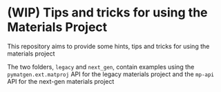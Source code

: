 # (WIP) Tips and tricks for using the Materials Project

This repository aims to provide some hints, tips and tricks for using the materials project

The two folders, `legacy` and `next_gen`, contain examples using the `pymatgen.ext.matproj` API for the legacy materials project and the `mp-api` API for the next-gen materials project